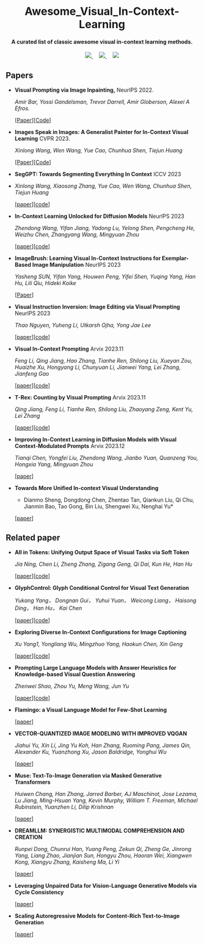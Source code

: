 # 
<h1 align='center'>
  <br>
  Awesome_Visual_In-Context-Learning
  <br>
</h1>

<h4 align="center">
  A curated list of classic awesome visual in-context learning methods.
</h4>

<div align="center">
  <a href="https://github.com/sindresorhus/awesome" target='_blank'>
    <img src="https://cdn.rawgit.com/sindresorhus/awesome/d7305f38d29fed78fa85652e3a63e154dd8e8829/media/badge.svg">
  </a> &nbsp;&nbsp;&nbsp;
  <a href="https://GitHub.com/Naereen/StrapDown.js/graphs/commit-activity" target='_blank'>
    <img src="https://img.shields.io/badge/Maintained%3F-yes-green.svg">
  </a> &nbsp;&nbsp;&nbsp;
  <a href="http://makeapullrequest.com" target='_blank'>
    <img src="https://img.shields.io/badge/PRs-welcome-brightgreen.svg">
  </a>
</div>



## Papers

- **Visual Prompting via Image Inpainting,** NeurIPS 2022.
  
  *Amir Bar, Yossi Gandelsman, Trevor Darrell, Amir Globerson, Alexei A Efros.*

  [[Paper](https://openreview.net/forum?id=o4uFFg9_TpV)][[Code](https://yossigandelsman.github.io/visual_prompt/)]


- **Images Speak in Images: A Generalist Painter for In-Context Visual Learning** CVPR 2023.
  
  *Xinlong Wang, Wen Wang, Yue Cao, Chunhua Shen, Tiejun Huang*

  [[Paper](https://openaccess.thecvf.com/content/CVPR2023/papers/Wang_Images_Speak_in_Images_A_Generalist_Painter_for_In-Context_Visual_CVPR_2023_paper.pdf)][[Code](https://github.com/baaivision/Painter)]

- **SegGPT: Towards Segmenting Everything In Context** ICCV 2023
- 
   *Xinlong Wang, Xiaosong Zhang, Yue Cao, Wen Wang, Chunhua Shen, Tiejun Huang*
  
  [[paper](https://openaccess.thecvf.com/content/ICCV2023/papers/Wang_SegGPT_Towards_Segmenting_Everything_in_Context_ICCV_2023_paper.pdf)][[code](https://github.com/baaivision/Painter)]

- **In-Context Learning Unlocked for Diffusion Models** NeurIPS 2023

  *Zhendong Wang, Yifan Jiang, Yadong Lu, Yelong Shen, Pengcheng He, Weizhu Chen, Zhangyang Wang, Mingyuan Zhou*
  
  [[paper](https://arxiv.org/pdf/2305.01115v1.pdf)][[code](https://github.com/Zhendong-Wang/Prompt-Diffusion)]

- **ImageBrush: Learning Visual In-Context Instructions for Exemplar-Based Image Manipulation** NeurIPS 2023
  
   *Yasheng SUN, Yifan Yang, Houwen Peng, Yifei Shen, Yuqing Yang, Han Hu, Lili Qiu, Hideki Koike*
  
    [[Paper]([https://openreview.net/forum?id=o4uFFg9_TpV](https://arxiv.org/abs/2308.00906))]

- **Visual Instruction Inversion: Image Editing via Visual Prompting** NeurIPS 2023

  *Thao Nguyen, Yuheng Li, Utkarsh Ojha, Yong Jae Lee*

  [[paper](https://arxiv.org/abs/2307.14331)][[code](https://thaoshibe.github.io/visii/)]

- **Visual In-Context Prompting** Arvix 2023.11

  *Feng Li, Qing Jiang, Hao Zhang, Tianhe Ren, Shilong Liu, Xueyan Zou, Huaizhe Xu, Hongyang Li, Chunyuan Li, Jianwei Yang, Lei Zhang, Jianfeng Gao*

  [[paper](https://arxiv.org/pdf/2311.13601.pdf)][[code](https://github.com/UX-Decoder/DINOv)]

- **T-Rex: Counting by Visual Prompting** Arvix 2023.11

  *Qing Jiang, Feng Li, Tianhe Ren, Shilong Liu, Zhaoyang Zeng, Kent Yu, Lei Zhang*

  [[paper](https://arxiv.org/abs/2311.13596)][[code](https://trex-counting.github.io/)]

- **Improving In-Context Learning in Diffusion Models with Visual Context-Modulated Prompts** Arvix 2023.12

  *Tianqi Chen, Yongfei Liu, Zhendong Wang, Jianbo Yuan, Quanzeng You, Hongxia Yang, Mingyuan Zhou*

  [[paper](https://arxiv.org/pdf/2312.01408.pdf)]

- **Towards More Unified In-context Visual Understanding**

  * Dianmo Sheng, Dongdong Chen, Zhentao Tan, Qiankun Liu, Qi Chu, Jianmin Bao, Tao Gong, Bin Liu, Shengwei Xu, Nenghai Yu*
 
  [[paper](https://arxiv.org/pdf/2312.02520.pdf)]

## Related paper

- **All in Tokens: Unifying Output Space of Visual Tasks via Soft Token**
  
  *Jia Ning, Chen Li, Zheng Zhang, Zigang Geng, Qi Dai, Kun He, Han Hu*

  [[paper](https://arxiv.org/pdf/2301.02229v2.pdf)][[code](https://github.com/SwinTransformer/AiT)]

- **GlyphControl: Glyph Conditional Control for Visual Text Generation**

  *Yukang Yang， Dongnan Gui， Yuhui Yuan， Weicong Liang， Haisong Ding， Han Hu， Kai Chen*

  [[paper](https://openreview.net/pdf?id=thPI8hrA4V)][[code](https://github.com/AIGText/GlyphControl-release)]
  
- **Exploring Diverse In-Context Configurations for Image Captioning**
  
  *Xu Yang1, Yongliang Wu, Mingzhuo Yang, Haokun Chen, Xin Geng*

  [[paper](https://arxiv.org/pdf/2305.14800.pdf)][[code](https://github.com/yongliang-wu/ExploreCfg)]
  
- **Prompting Large Language Models with Answer Heuristics for Knowledge-based Visual Question Answering**
  
  *Zhenwei Shao, Zhou Yu, Meng Wang, Jun Yu*
  
  [[paper](https://arxiv.org/pdf/2303.01903.pdf)][[code](https://github.com/MILVLG/prophet)]
  
- **Flamingo: a Visual Language Model for Few-Shot Learning**

  [[paper](https://arxiv.org/pdf/2204.14198.pdf)]

- **VECTOR-QUANTIZED IMAGE MODELING WITH IMPROVED VQGAN**

  *Jiahui Yu, Xin Li, Jing Yu Koh, Han Zhang, Ruoming Pang, James Qin, Alexander Ku, Yuanzhong Xu, Jason Baldridge, Yonghui Wu*

  [[paper](https://openreview.net/pdf?id=pfNyExj7z2)]

- **Muse: Text-To-Image Generation via Masked Generative Transformers**

  *Huiwen Chang, Han Zhang, Jarred Barber, AJ Maschinot, Jose Lezama, Lu Jiang, Ming-Hsuan Yang, Kevin Murphy, William T. Freeman, Michael Rubinstein, Yuanzhen Li, Dilip Krishnan*
  
  [[paper](https://openreview.net/pdf?id=hi9UssZdHR)]
  
- **DREAMLLM: SYNERGISTIC MULTIMODAL COMPREHENSION AND CREATION**

  *Runpei Dong, Chunrui Han, Yuang Peng, Zekun Qi, Zheng Ge, Jinrong Yang, Liang Zhao, Jianjian Sun, Hongyu Zhou, Haoran Wei, Xiangwen Kong, Xiangyu Zhang, Kaisheng Ma, Li Yi*

  [[paper](https://arxiv.org/pdf/2309.11499.pdf)]

- **Leveraging Unpaired Data for Vision-Language Generative Models via Cycle Consistency**

  [[paper](https://openreview.net/forum?id=kNjrhD67LP&noteId=VmYMF2E6jB)]
  
- **Scaling Autoregressive Models for Content-Rich Text-to-Image Generation**

  [[paper](https://openreview.net/pdf?id=AFDcYJKhND)]
